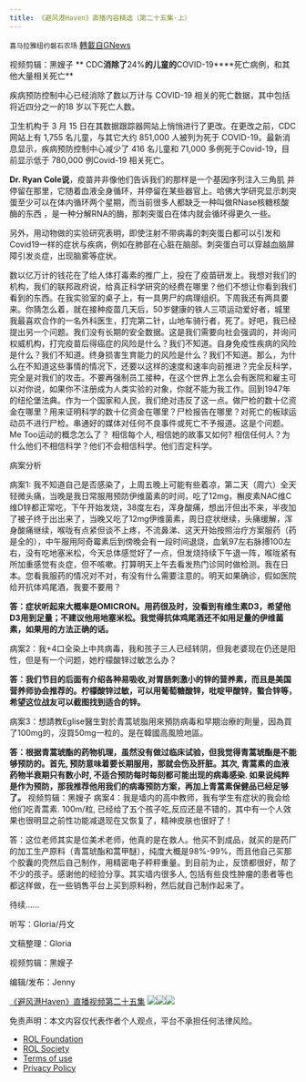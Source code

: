 ```yaml
---
title: 《避风港Haven》直播内容精选（第二十五集·上）
---
```

`喜马拉雅纽约磐石农场` [轉載自GNews](https://gnews.org/zh-hans/2209913/)

视频剪辑：黑嫂子
** CDC****消除了****24%****的儿童的****COVID-19****死亡病例，和其他大量相关死亡**

疾病预防控制中心已经消除了数以万计与 COVID-19 相关的死亡数据，其中包括将近四分之一的18 岁以下死亡人数。

卫生机构于 3 月 15 日在其数据跟踪器网站上悄悄进行了更改。在更改之前，CDC 网站上有 1,755 名儿童，与其它大约 851,000 人被列为死于 COVID-19。最新消息显示，疾病预防控制中心减少了 416 名儿童和 71,000 多例死于Covid-19，目前显示低于 780,000 例Covid-19 相关死亡。

**Dr. Ryan Cole说**，疫苗并非像他们告诉我们的那样是一个基因序列注入三角肌 并停留在那里，它随着血液全身循环，并停留在某些器官上。哈佛大学研究显示刺突蛋至少可以在体内循环两个星期，而当前很多人都缺乏一种叫做RNase核糖核酸酶的东西 ，是一种分解RNA的酶，那刺突蛋白在体内就会循环得更久一些。

另外，用动物做的实验研究表明，即使注射不带病毒的刺突蛋白都可以引发和Covid19一样的症状与疾病，例如在肺部在心脏在脑部。刺突蛋白可以穿越血脑屏障引发炎症，出现脑雾等症状。

数以亿万计的钱花在了给人体打毒素的推广上，投在了疫苗研发上。我想对我们的机构，我们的联邦政府说，给真正科学研究的经费在哪里？他们不想让你看到我们看到的东西。在我实验室的桌子上，有一具男尸的病理组织。下周我还有两具要来。你猜怎么着，就在接种疫苗几天后，50岁健康的铁人三项运动爱好者，城里我最喜欢合作的一名外科医生，打完第二针，山地车骑行者，死了。好吧，我已经提出另一个问题。我们没有长期的安全数据。这是我们需要向社会强调的，并询问权威机构，打完疫苗后得癌症的风险是什么？我们不知道。自身免疫性疾病的风险是什么？我们不知道。终身损害生育能力的风险是什么？我们不知道。那么，为什么在不知道这些事情的情况下，还要以这样的速度和速率向前推进？完全反科学，完全是对我们的攻击。不要再强制员工接种，在这个世界上怎么会有医院和雇主可以对你说，如果你不注册成为人类实验的对象，你就不能为我工作。回到1947年的纽伦堡法典。作为一个国家和人民，我们绝对违反了这一点。做尸检的数十亿资金在哪里？用来证明科学的数十亿资金在哪里？尸检报告在哪里？对死亡的板球运动员不进行尸检。串通好的媒体对任何不良事件或死亡不予报道。这是个问题。 Me Too运动的概念怎么了？ 相信每个人, 相信她的故事又如何? 相信任何人？为什么他们不相信科学？他们不会相信科学。他们否定科学。

病案分析

病案1: 我不知道自己是否感染了，上周五晚上可能有些着凉，第二天（周六）全天轻微头痛，当晚是我日常服用预防伊维菌素的时间，吃了12mg，槲皮素NAC维C维D锌都正常吃，下午开始发烧，38度左右，浑身酸痛，想出汗但出不来，半夜加了被子终于出出来了，当晚又吃了12mg伊维菌素，周日症状继续，头痛缓解，浑身酸痛继续，喉咙有点紧但谈不上疼，不流鼻涕、这天开始按照治疗方案服药（药是全的），中午服用阿奇霉素后到傍晚会有一段时间退烧，血氧97左右脉搏100左右，没有吃地塞米松，今天总体感觉好了一点，但发烧持续下午退一阵，喉咙紧有所加重感觉有炎症，但不咳嗽。打算明天上午去看发热门诊同时做检测。我在日本。您看我服药的情况对不对，有没有什么需要注意的。明天如果确诊，假如医院给开抗体鸡尾酒，我要不要用？

**答：症状听起来大概率是OMICRON。用药很及时，没看到有维生素D3，希望他D3用到足量；不建议他用地塞米松。我觉得抗体鸡尾酒还不如用足量的伊维菌素，如果用的方法正确的话。**

病案2：我+4口全染上中共病毒，我和孩子三人已经转阴，但我老婆现在仍还是阳性，但是有一个问题，她柠檬酸锌过敏怎么办？

**答：我们节目的后面有介绍各种易吸收,对胃肠刺激小的锌的营养素，而且是美国营养师协会推荐的。柠檬酸锌过敏，可以用葡萄糖酸锌，吡啶甲酸锌，螯合锌等，希望这位战友可以截图找到适合的锌。**

病案3：想請教Eglise醫生對於青蒿琥脂用來預防病毒和早期治療的劑量，因為買了100mg的，沒買50mg一粒的。是在韓國高風險地區。

**答：根据青蒿琥酯的药物机理，虽然没有做过临床试验，但我觉得青蒿琥酯是不能够预防的。首先, 预防意味着要长期服用，那就会伤及肝脏。其次, 青蒿素的血液药物半衰期只有数小时, 不适合预防每时每刻都可能出现的病毒感染. 如果说纯粹是作为预防，那我推荐他用我们的病毒预防方案，再加上青蒿素保健品已经足够了。**
视频剪辑：黑嫂子
病案4：我是墙内的高中教师，我有学生有症状的我会给他们吃青蒿素. 100m/粒, 已经给了五个孩子吃,反应还是不错的，其中有一个人效果也很明显之前性功能减退现在又恢复了，精神皮肤也很好了！

答：这位老师其实是位美术老师，他真的是在救人。他买不到成品，就买的是药厂的加工生产原料（青蒿琥酯和蒿甲醚），纯度大概是98%-99%，而且他自己买那个胶囊的壳然后自己制作，用精密电子秤秤重量。到目前为止，反馈都很好，帮了不少的孩子。感谢他的经验分享。其实墙内很多人, 包括有些良性肿瘤的患者等也都这样做，在一些销售平台上买到原料粉，然后就自己制作起来了。



待续……

听写：Gloria/丹文

文稿整理：Gloria

视频剪辑：黑嫂子

编辑/发布：Jenny

[《避风港Haven》直播视频第二十五集](https://gettr.com/post/p10txide078)
![](https://assets.gnews.org/wp-content/uploads/2022/03/预防方案.jpeg)![](https://assets.gnews.org/wp-content/uploads/2022/03/治疗方案.jpeg)![](https://assets.gnews.org/wp-content/uploads/2022/03/IMG_3856.jpg)
 

免责声明：本文内容仅代表作者个人观点，平台不承担任何法律风险。

- [ROL Foundation](https://rolfoundation.org/)
- [ROL Society](https://rolsociety.org/)
- [Terms of use](https://gnews.org/terms-of-use-3/)
- [Privacy Policy](https://gnews.org/privacy-policy/)
